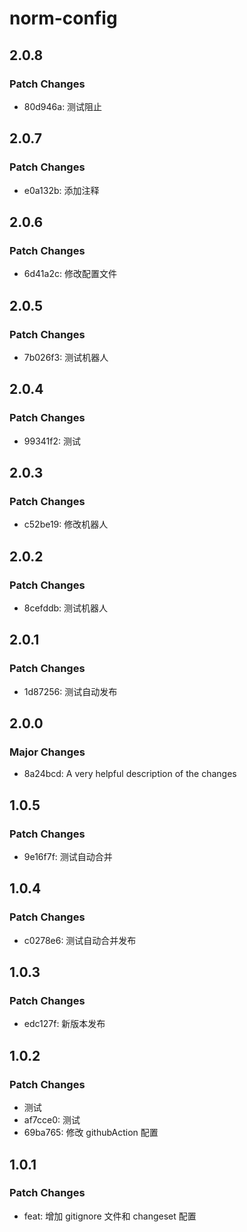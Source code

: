 # norm-config

## 2.0.8

### Patch Changes

- 80d946a: 测试阻止

## 2.0.7

### Patch Changes

- e0a132b: 添加注释

## 2.0.6

### Patch Changes

- 6d41a2c: 修改配置文件

## 2.0.5

### Patch Changes

- 7b026f3: 测试机器人

## 2.0.4

### Patch Changes

- 99341f2: 测试

## 2.0.3

### Patch Changes

- c52be19: 修改机器人

## 2.0.2

### Patch Changes

- 8cefddb: 测试机器人

## 2.0.1

### Patch Changes

- 1d87256: 测试自动发布

## 2.0.0

### Major Changes

- 8a24bcd: A very helpful description of the changes

## 1.0.5

### Patch Changes

- 9e16f7f: 测试自动合并

## 1.0.4

### Patch Changes

- c0278e6: 测试自动合并发布

## 1.0.3

### Patch Changes

- edc127f: 新版本发布

## 1.0.2

### Patch Changes

- 测试
- af7cce0: 测试
- 69ba765: 修改 githubAction 配置

## 1.0.1

### Patch Changes

- feat: 增加 gitignore 文件和 changeset 配置
